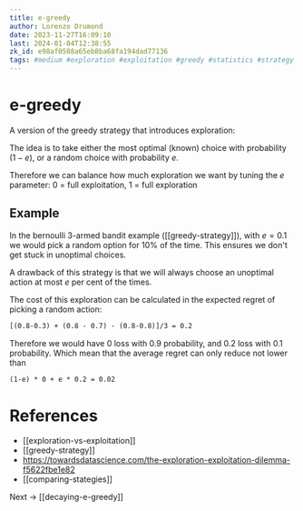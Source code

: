 ```yaml
---
title: e-greedy
author: Lorenzo Drumond
date: 2023-11-27T16:09:10
last: 2024-01-04T12:38:55
zk_id: e98af0588a65eb8ba68fa194dad77136
tags: #medium #exploration #exploitation #greedy #statistics #strategy #regret #math #multi_armed #bandits #tradeoff
---
```



# e-greedy
A version of the greedy strategy that introduces exploration:

The idea is to take either the most optimal (known) choice with probability $(1-e)$, or a random choice with probability $e$.

Therefore we can balance how much exploration we want by tuning the $e$ parameter: 0 = full exploitation, 1 = full exploration

## Example

In the bernoulli 3-armed bandit example ([[greedy-strategy]]),
with $e=0.1$ we would pick a random option for 10% of the time. This ensures we don't get stuck in unoptimal choices.

A drawback of this strategy is that we will always choose an unoptimal action at most $e$ per cent of the times.

The cost of this exploration can be calculated in the expected regret of picking a random action:
```latex
[(0.8-0.3) + (0.8 - 0.7) - (0.8-0.8)]/3 = 0.2
```

Therefore we would have 0 loss with 0.9 probability, and 0.2 loss with 0.1 probability. Which mean that the average regret can only reduce not lower than
```latex
(1-e) * 0 + e * 0.2 = 0.02
```

# References
- [[exploration-vs-exploitation]]
- [[greedy-strategy]]
- https://towardsdatascience.com/the-exploration-exploitation-dilemma-f5622fbe1e82
- [[comparing-stategies]]

Next -> [[decaying-e-greedy]]
